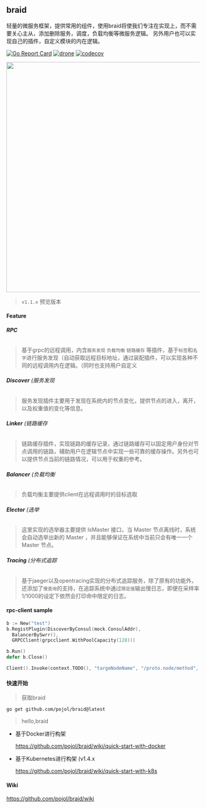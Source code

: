## braid
轻量的微服务框架，提供常用的组件，使用braid将使我们专注在实现上，而不需要关心主从，添加删除服务，调度，负载均衡等微服务逻辑。
另外用户也可以实现自己的插件，自定义模块的内在逻辑。

[![Go Report Card](https://goreportcard.com/badge/github.com/pojol/braid)](https://goreportcard.com/report/github.com/pojol/braid)
[![drone](http://123.207.198.57:8001/api/badges/pojol/braid/status.svg?branch=develop)](dev)
[![codecov](https://codecov.io/gh/pojol/braid/branch/master/graph/badge.svg)](https://codecov.io/gh/pojol/braid)

<img src="https://i.postimg.cc/B6b6CMjM/image.png" width="600">

> `v1.1.x` 预览版本

#### Feature

###### **RPC**
> 基于grpc的远程调用，内含`服务发现` `负载均衡` `链路缓存` 等插件，基于`标签`和`名字`进行服务发现（自动获取远程目标地址，通过装配插件，可以实现各种不同的远程调用内在逻辑。（同时也支持用户自定义

###### **Discover** (服务发现
> 服务发现插件主要用于发现在系统内的节点变化，提供节点的进入，离开，以及权重值的变化等信息。

###### **Linker** (链路缓存
> 链路缓存插件，实现链路的缓存记录，通过链路缓存可以固定用户身份对节点调用的链路，辅助用户在逻辑节点中实现一些可靠的缓存操作。另外也可以提供节点当前的链路情况，可以用于权重的参考。

###### **Balancer** (负载均衡
> 负载均衡主要提供client在远程调用时的目标选取

###### **Elector** (选举
> 这里实现的选举器主要提供 IsMaster 接口，当 Master 节点离线时，系统会自动选举出新的 Master ，并且能够保证在系统中当前只会有唯一一个 Master 节点。

###### **Tracing** (分布式追踪
> 基于jaeger以及opentracing实现的分布式追踪服务，除了原有的功能外，还添加了`慢查询`的支持，在追踪系统中通过`限定值`输出慢日志，即便在采样率1/1000的设定下依然会打印命中限定的日志。



#### rpc-client sample
```go
b := New("test")
b.RegistPlugin(DiscoverByConsul(mock.ConsulAddr),
  BalancerBySwrr(),
  GRPCClient(grpcclient.WithPoolCapacity(128)))

b.Run()
defer b.Close()

Client().Invoke(context.TODO(), "targeNodeName", "/proto.node/method", "", nil, nil)
```



#### 快速开始

> 获取braid

```bash
go get github.com/pojol/braid@latest
```

> hello,braid

* 基于Docker进行构架

  https://github.com/pojol/braid/wiki/quick-start-with-docker

* 基于Kubernetes进行构架 (v1.4.x

  https://github.com/pojol/braid/wiki/quick-start-with-k8s



#### Wiki
https://github.com/pojol/braid/wiki